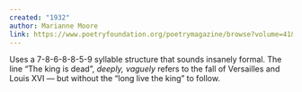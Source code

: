 ```yaml
---
created: "1932"
author: Marianne Moore
link: https://www.poetryfoundation.org/poetrymagazine/browse?volume=41&issue=1&page=20
---
```


Uses a 7-8-6-8-8-5-9 syllable structure that sounds insanely formal. The line “The king is dead”, *deeply, vaguely* refers to the fall of Versailles and Louis XVI — but without the “long live the king” to follow.
